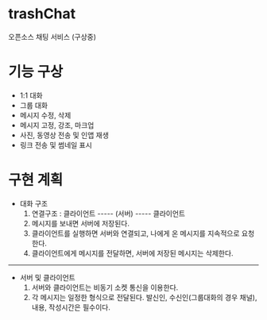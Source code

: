 
# trashChat

오픈소스 채팅 서비스 (구상중)

# 기능 구상

 - 1:1 대화
 - 그룹 대화
 - 메시지 수정, 삭제
 - 메시지 고정, 강조, 마크업
 - 사진, 동영상 전송 및 인앱 재생
 - 링크 전송 및 썸네일 표시

# 구현 계획

 - 대화 구조
	 1. 연결구조 : 클라이언트 ----- (서버) ----- 클라이언트
	 2. 메시지를 보내면 서버에 저장된다. 
 	 3. 클라이언트를 실행하면 서버와 연결되고, 나에게 온 메시지를 지속적으로 요청한다.
	 4. 클라이언트에게 메시지를 전달하면, 서버에 저장된 메시지는 삭제한다.
---
- 서버 및 클라이언트
	1. 서버와 클라이언트는 비동기 소켓 통신을 이용한다.
	2. 각 메시지는 일정한 형식으로 전달된다. 발신인, 수신인(그룹대화의 경우 채널), 내용, 작성시간은 필수이다. 
